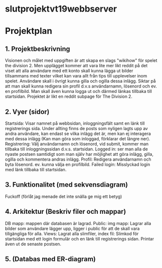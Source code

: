 # slutprojektvt19webbserver

# Projektplan
## 1. Projektbeskrivning
Visionen och målet med uppgiften är att skapa en slags "wikihow" för spelet the division 2. Men upplägget kommer att vara lite mer likt reddit på det viset att alla användare med ett konto skall kunna lägga ut bilder tillsammans med texter vilket kan vara allt från tips till upplevelser inom spelet. Användare skall i övrigt kunna gilla och ogilla dessa inlägg. Siktar på att man skall kunna redigera sin profil d.v.s användarnamn, lösenord och ev. en profilbild. Man skall även kunna logga ut och därmed länkas tillbaka till startsidan. Projektet är likt en reddit subpage för The Division 2. 
## 2. Vyer (sidor)
Startsida: Visar namnet på webbsidan, inloggningsfält samt en länk till registrerings sida. Under allting finns de posts som nyligen lagts upp av andra användare, kan endast se vilka inlägg det är, men kan ej interagera med dessa inlägg (Kan man göra som inloggad, förklarar det längre ner). Registrering: Välj användarnamn och lösenord, vid submit, kommer man tillbaka till inloggningssidan d.v.s. startsidan. 
Logged in: ser man alla de nyaste postsen samtidigt som man själv har möjlighet att göra inlägg, gilla, ogilla och kommentera andras inlägg. Profil: Redigera användarnamn och byta lösenord. ev. kunna välja en profilbild. Failed login: Misslyckad login med länk tillbaka till startsidan. 
## 3. Funktionalitet (med sekvensdiagram)
Fuckoff (förlåt jag menade det inte snälla ge mig ett betyg)
## 4. Arkitektur (Beskriv filer och mappar)
DB mapp: mappen där databasen är lagrad.
Public: img mapp: Lagrar alla bilder som användare lägger upp, ligger i public för att de skall vara tillgängliga för alla. 
Views: Lagrat alla slimfiler, index fil: Slimkod för startsidan med ett login formulär och en länk till registrerings sidan. Printar även ut de senaste postsen.
## 5. (Databas med ER-diagram)
